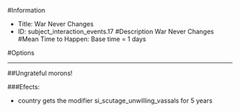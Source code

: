 #Information
 - Title: War Never Changes
 - ID: subject_interaction_events.17
#Description
War Never Changes
#Mean Time to Happen:
Base time = 1 days

#Options

___
##Ungrateful morons!

###Efects:<ul><li>country gets the modifier si_scutage_unwilling_vassals for 5 years</li></ul>
